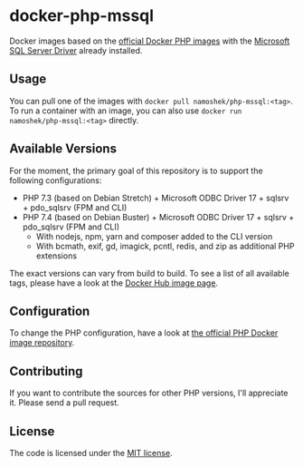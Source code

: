 # docker-php-mssql

Docker images based on the [official Docker PHP images](https://hub.docker.com/_/php/) with
the [Microsoft SQL Server Driver](https://github.com/Microsoft/msphpsql) already installed.

## Usage

You can pull one of the images with `docker pull namoshek/php-mssql:<tag>`.
To run a container with an image, you can also use `docker run namoshek/php-mssql:<tag>` directly.

## Available Versions

For the moment, the primary goal of this repository is to support the following configurations:

- PHP 7.3 (based on Debian Stretch) + Microsoft ODBC Driver 17 + sqlsrv + pdo_sqlsrv (FPM and CLI)
- PHP 7.4 (based on Debian Buster) + Microsoft ODBC Driver 17 + sqlsrv + pdo_sqlsrv (FPM and CLI)
  - With nodejs, npm, yarn and composer added to the CLI version
  - With bcmath, exif, gd, imagick, pcntl, redis, and zip as additional PHP extensions

The exact versions can vary from build to build.
To see a list of all available tags, please have a look at the [Docker Hub image page](https://hub.docker.com/r/namoshek/php-mssql).

## Configuration

To change the PHP configuration, have a look at [the official PHP Docker image repository](https://hub.docker.com/_/php/).

## Contributing

If you want to contribute the sources for other PHP versions, I'll appreciate it. Please send a pull request.

## License

The code is licensed under the [MIT license](LICENSE).
